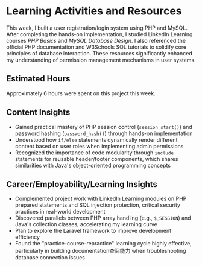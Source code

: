 # Learning Activities and Resources
This week, I built a user registration/login system using PHP and MySQL. After completing the hands-on implementation, I studied LinkedIn Learning courses *PHP Basics* and *MySQL Database Design*. I also referenced the official PHP documentation and W3Schools SQL tutorials to solidify core principles of database interaction. These resources significantly enhanced my understanding of permission management mechanisms in user systems.

## Estimated Hours
Approximately 6 hours were spent on this project this week.

## Content Insights
- Gained practical mastery of PHP session control (`session_start()`) and password hashing (`password_hash()`) through hands-on implementation
- Understood how `if/else` statements dynamically render different content based on user roles when implementing admin permissions
- Recognized the importance of code modularity through `include` statements for reusable header/footer components, which shares similarities with Java's object-oriented programming concepts

## Career/Employability/Learning Insights
- Complemented project work with LinkedIn Learning modules on PHP prepared statements and SQL injection protection, critical security practices in real-world development
- Discovered parallels between PHP array handling (e.g., `$_SESSION`) and Java's collection classes, accelerating my learning curve
- Plan to explore the Laravel framework to improve development efficiency
- Found the "practice-course-repractice" learning cycle highly effective, particularly in building documentation查阅能力 when troubleshooting database connection issues